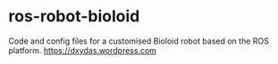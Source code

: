 # ros-robot-bioloid

Code and config files for a customised Bioloid robot based on the ROS platform.
https://dxydas.wordpress.com
